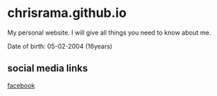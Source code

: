 # chrisrama.github.io
My personal website. I will give all things you need to know about me.

Date of birth: 05-02-2004 (16years)

social media links
-
[facebook](https://www.facebook.com/chris.rama.798)
